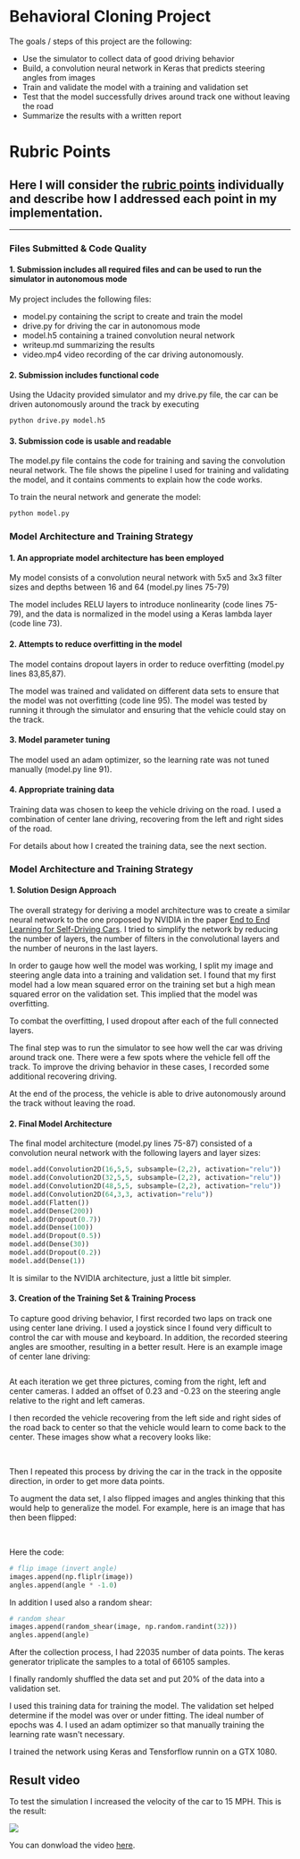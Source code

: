 # **Behavioral Cloning Project**

The goals / steps of this project are the following:
* Use the simulator to collect data of good driving behavior
* Build, a convolution neural network in Keras that predicts steering angles from images
* Train and validate the model with a training and validation set
* Test that the model successfully drives around track one without leaving the road
* Summarize the results with a written report


[//]: # (Image References)

[image1]: ./examples/placeholder.png "Model Visualization"
[image2]: ./examples/placeholder.png "Grayscaling"
[image3]: ./examples/placeholder_small.png "Recovery Image"
[image4]: ./examples/placeholder_small.png "Recovery Image"
[image5]: ./examples/placeholder_small.png "Recovery Image"
[image6]: ./examples/placeholder_small.png "Normal Image"
[image7]: ./examples/placeholder_small.png "Flipped Image"

# Rubric Points
## Here I will consider the [rubric points](https://review.udacity.com/#!/rubrics/432/view) individually and describe how I addressed each point in my implementation.  

---
### Files Submitted & Code Quality

#### 1. Submission includes all required files and can be used to run the simulator in autonomous mode

My project includes the following files:
* model.py containing the script to create and train the model
* drive.py for driving the car in autonomous mode
* model.h5 containing a trained convolution neural network 
* writeup.md summarizing the results
* video.mp4 video recording of the car driving autonomously.

#### 2. Submission includes functional code
Using the Udacity provided simulator and my drive.py file, the car can be driven autonomously around the track by executing 
```sh
python drive.py model.h5
```

#### 3. Submission code is usable and readable

The model.py file contains the code for training and saving the convolution neural network. The file shows the pipeline I used for training and validating the model, and it contains comments to explain how the code works.

To train the neural network and generate the model:

```sh
python model.py
```

### Model Architecture and Training Strategy

#### 1. An appropriate model architecture has been employed

My model consists of a convolution neural network with 5x5 and 3x3 filter sizes and depths between 16 and 64 (model.py lines 75-79) 

The model includes RELU layers to introduce nonlinearity (code lines  75-79), and the data is normalized in the model using a Keras lambda layer (code line 73). 

#### 2. Attempts to reduce overfitting in the model

The model contains dropout layers in order to reduce overfitting (model.py lines 83,85,87). 

The model was trained and validated on different data sets to ensure that the model was not overfitting (code line 95). The model was tested by running it through the simulator and ensuring that the vehicle could stay on the track.

#### 3. Model parameter tuning

The model used an adam optimizer, so the learning rate was not tuned manually (model.py line 91).

#### 4. Appropriate training data

Training data was chosen to keep the vehicle driving on the road. I used a combination of center lane driving, recovering from the left and right sides of the road.

For details about how I created the training data, see the next section. 

### Model Architecture and Training Strategy

#### 1. Solution Design Approach

The overall strategy for deriving a model architecture was to create a similar neural network to the one proposed by NVIDIA in the paper [End to End Learning for Self-Driving Cars](https://images.nvidia.com/content/tegra/automotive/images/2016/solutions/pdf/end-to-end-dl-using-px.pdf). I tried to simplify the network by reducing the number of layers, the number of filters in the convolutional layers and the number of neurons in the last layers.

In order to gauge how well the model was working, I split my image and steering angle data into a training and validation set. I found that my first model had a low mean squared error on the training set but a high mean squared error on the validation set. This implied that the model was overfitting. 

To combat the overfitting, I used dropout after each of the full connected layers.

The final step was to run the simulator to see how well the car was driving around track one. There were a few spots where the vehicle fell off the track. To improve the driving behavior in these cases, I recorded some additional recovering driving.

At the end of the process, the vehicle is able to drive autonomously around the track without leaving the road.

#### 2. Final Model Architecture

The final model architecture (model.py lines 75-87) consisted of a convolution neural network with the following layers and layer sizes:

```python
model.add(Convolution2D(16,5,5, subsample=(2,2), activation="relu"))
model.add(Convolution2D(32,5,5, subsample=(2,2), activation="relu"))
model.add(Convolution2D(48,5,5, subsample=(2,2), activation="relu"))
model.add(Convolution2D(64,3,3, activation="relu"))
model.add(Flatten())
model.add(Dense(200))
model.add(Dropout(0.7))
model.add(Dense(100))
model.add(Dropout(0.5))
model.add(Dense(30))
model.add(Dropout(0.2))
model.add(Dense(1))
```

It is similar to the NVIDIA architecture, just a little bit simpler.

#### 3. Creation of the Training Set & Training Process

To capture good driving behavior, I first recorded two laps on track one using center lane driving. I used a joystick since I found very difficult to control the car with mouse and keyboard. In addition, the recorded steering angles are smoother, resulting in a better result. Here is an example image of center lane driving:

<img src="./examples/center.jpg" alt="" />    

At each iteration we get three pictures, coming from the right, left and center cameras. I added an offset of 0.23 and -0.23 on the steering angle relative to the right and left cameras.



I then recorded the vehicle recovering from the left side and right sides of the road back to center so that the vehicle would learn to come back to the center. These images show what a recovery looks like:

<img src="./examples/rec1.jpg" alt="" />   <img src="./examples/rec2.jpg" alt="" />   <img src="./examples/rec3.jpg" alt="" />      

Then I repeated this process by driving the car in the track in the opposite direction, in order to get more data points.

To augment the data set, I also flipped images and angles thinking that this would help to generalize the model. For example, here is an image that has then been flipped:

<img src="./examples/center.jpg" alt="" /> <img src="./examples/center_flip.jpg" alt="" />   

Here the code:

```python
# flip image (invert angle)
images.append(np.fliplr(image))
angles.append(angle * -1.0)
```

In addition I used also a random shear:

```python
# random shear
images.append(random_shear(image, np.random.randint(32)))
angles.append(angle)
```

After the collection process, I had 22035 number of data points. The keras generator triplicate the samples to a total of 66105 samples.


I finally randomly shuffled the data set and put 20% of the data into a validation set. 

I used this training data for training the model. The validation set helped determine if the model was over or under fitting. The ideal number of epochs was 4. I used an adam optimizer so that manually training the learning rate wasn't necessary.

I trained the network using Keras and Tensforflow runnin on a GTX 1080.

## Result video

To test the simulation I increased the velocity of the car to 15 MPH. This is the result:

![](./examples/result.gif)  

You can donwload the video [here](https://github.com/jokla/CarND-Behavioral-Cloning-P3/blob/master/video.mp4).
